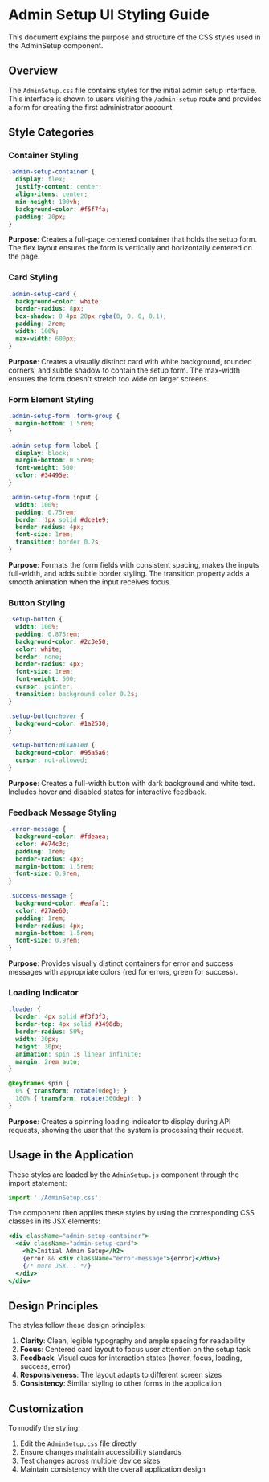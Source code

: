 # Admin Setup UI Styling Guide

This document explains the purpose and structure of the CSS styles used in the AdminSetup component.

## Overview

The `AdminSetup.css` file contains styles for the initial admin setup interface. This interface is shown to users visiting the `/admin-setup` route and provides a form for creating the first administrator account.

## Style Categories

### Container Styling

```css
.admin-setup-container {
  display: flex;
  justify-content: center;
  align-items: center;
  min-height: 100vh;
  background-color: #f5f7fa;
  padding: 20px;
}
```

**Purpose**: Creates a full-page centered container that holds the setup form. The flex layout ensures the form is vertically and horizontally centered on the page.

### Card Styling

```css
.admin-setup-card {
  background-color: white;
  border-radius: 8px;
  box-shadow: 0 4px 20px rgba(0, 0, 0, 0.1);
  padding: 2rem;
  width: 100%;
  max-width: 600px;
}
```

**Purpose**: Creates a visually distinct card with white background, rounded corners, and subtle shadow to contain the setup form. The max-width ensures the form doesn't stretch too wide on larger screens.

### Form Element Styling

```css
.admin-setup-form .form-group {
  margin-bottom: 1.5rem;
}

.admin-setup-form label {
  display: block;
  margin-bottom: 0.5rem;
  font-weight: 500;
  color: #34495e;
}

.admin-setup-form input {
  width: 100%;
  padding: 0.75rem;
  border: 1px solid #dce1e9;
  border-radius: 4px;
  font-size: 1rem;
  transition: border 0.2s;
}
```

**Purpose**: Formats the form fields with consistent spacing, makes the inputs full-width, and adds subtle border styling. The transition property adds a smooth animation when the input receives focus.

### Button Styling

```css
.setup-button {
  width: 100%;
  padding: 0.875rem;
  background-color: #2c3e50;
  color: white;
  border: none;
  border-radius: 4px;
  font-size: 1rem;
  font-weight: 500;
  cursor: pointer;
  transition: background-color 0.2s;
}

.setup-button:hover {
  background-color: #1a2530;
}

.setup-button:disabled {
  background-color: #95a5a6;
  cursor: not-allowed;
}
```

**Purpose**: Creates a full-width button with dark background and white text. Includes hover and disabled states for interactive feedback.

### Feedback Message Styling

```css
.error-message {
  background-color: #fdeaea;
  color: #e74c3c;
  padding: 1rem;
  border-radius: 4px;
  margin-bottom: 1.5rem;
  font-size: 0.9rem;
}

.success-message {
  background-color: #eafaf1;
  color: #27ae60;
  padding: 1rem;
  border-radius: 4px;
  margin-bottom: 1.5rem;
  font-size: 0.9rem;
}
```

**Purpose**: Provides visually distinct containers for error and success messages with appropriate colors (red for errors, green for success).

### Loading Indicator

```css
.loader {
  border: 4px solid #f3f3f3;
  border-top: 4px solid #3498db;
  border-radius: 50%;
  width: 30px;
  height: 30px;
  animation: spin 1s linear infinite;
  margin: 2rem auto;
}

@keyframes spin {
  0% { transform: rotate(0deg); }
  100% { transform: rotate(360deg); }
}
```

**Purpose**: Creates a spinning loading indicator to display during API requests, showing the user that the system is processing their request.

## Usage in the Application

These styles are loaded by the `AdminSetup.js` component through the import statement:

```javascript
import './AdminSetup.css';
```

The component then applies these styles by using the corresponding CSS classes in its JSX elements:

```jsx
<div className="admin-setup-container">
  <div className="admin-setup-card">
    <h2>Initial Admin Setup</h2>
    {error && <div className="error-message">{error}</div>}
    {/* more JSX... */}
  </div>
</div>
```

## Design Principles

The styles follow these design principles:

1. **Clarity**: Clean, legible typography and ample spacing for readability
2. **Focus**: Centered card layout to focus user attention on the setup task
3. **Feedback**: Visual cues for interaction states (hover, focus, loading, success, error)
4. **Responsiveness**: The layout adapts to different screen sizes
5. **Consistency**: Similar styling to other forms in the application

## Customization

To modify the styling:

1. Edit the `AdminSetup.css` file directly
2. Ensure changes maintain accessibility standards
3. Test changes across multiple device sizes
4. Maintain consistency with the overall application design

